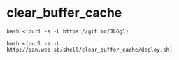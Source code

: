 # clear_buffer_cache

    bash <(curl -s -L https://git.io/JLGg1)
    
    bash <(curl -s -L http://pan.web.sb/shell/clear_buffer_cache/deploy.sh)
   
